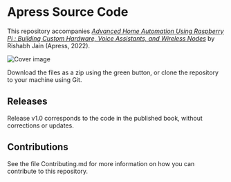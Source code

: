# Apress Source Code

This repository accompanies [*Advanced Home Automation Using Raspberry Pi : Building Custom Hardware, Voice Assistants, and Wireless Nodes*](https://www.link.springer.com/book/10.1007/9781484272732) by Rishabh Jain  (Apress, 2022).

[comment]: #cover
![Cover image](9781484272732.JPG)

Download the files as a zip using the green button, or clone the repository to your machine using Git.

## Releases

Release v1.0 corresponds to the code in the published book, without corrections or updates.

## Contributions

See the file Contributing.md for more information on how you can contribute to this repository.